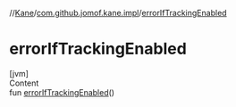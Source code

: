 //[Kane](../index.md)/[com.github.jomof.kane.impl](index.md)/[errorIfTrackingEnabled](error-if-tracking-enabled.md)



# errorIfTrackingEnabled  
[jvm]  
Content  
fun [errorIfTrackingEnabled](error-if-tracking-enabled.md)()  



